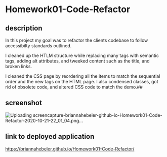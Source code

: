 # Homework01-Code-Refactor

## description ##

In this project my goal was to refactor the clients codebase to follow accessibilty standards outlined. 

I cleaned up the HTLM structure while replacing many tags with semantic tags, adding alt attributes, and tweeked content such as the title, and broken links. 

I cleaned the CSS page by reordering all the items to match the sequential order and the new tags on the HTML page. I also condensed classes, got rid of obsolete code, and altered CSS code to match the demo.##

## screenshot ##
![Uploading screencapture-briannahebeler-github-io-Homework01-Code-Refactor-2020-10-21-22_01_04.png…]()

## link to deployed application ##
https://briannahebeler.github.io/Homework01-Code-Refactor/